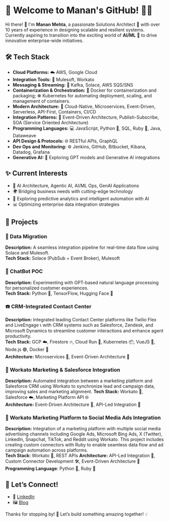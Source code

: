 # 🌟 Welcome to Manan's GitHub! 👨‍💻  

Hi there! 👋 I'm **Manan Mehta**, a passionate Solutions Architect 🚀 with over 10 years of experience in designing scalable and resilient systems. Currently aspiring to transition into the exciting world of **AI/ML** 🤖 to drive innovative enterprise-wide initiatives.  

## 🛠️ Tech Stack  
- **Cloud Platforms:** ☁️ AWS, Google Cloud  
- **Integration Tools:** 🔗 Mulesoft, Workato
- **Messaging & Streaming:** 📩 Kafka, Solace, AWS SQS/SNS  
- **Containerization & Orchestration:** 🐳 Docker for containerization and packaging; ☸️ Kubernetes for automating deployment, scaling, and management of containers.
- **Modern Architecture:** 🚀 Cloud-Native, Microservices, Event-Driven, Serverless, API-First, Containers, CI/CD 
- **Integration Patterns:** 🔄 Event-Driven Architecture, Publish-Subscribe, SOA (Service Oriented Architecture)
- **Programming Languages:** 💻 JavaScript, Python 🐍, SQL, Ruby 💎, Java, Dataweave
- **API Design & Protocols:** 🌐 RESTful APIs, GraphQL
- **Dev Ops and Monitoring:** ⚙️ Jenkins, GitHub, Bitbucket, Kibana, Datadog, Grafana
- **Generative AI:** 🌌 Exploring GPT models and Generative AI integrations  

## ✨ Current Interests  
- 💭 AI Architecture, Agentic AI, AI/ML Ops, GenAI Applications
- 🌍 Bridging business needs with cutting-edge technology  
- 🤖 Exploring predictive analytics and intelligent automation with AI  
- 📊 Optimizing enterprise data integration strategies  

## 📂 Projects  
### 🔄 Data Migration 
**Description:** A seamless integration pipeline for real-time data flow using Solace and Mulesoft.  
**Tech Stack:** Solace (PubSub + Event Broker), Mulesoft

### 🤖 ChatBot POC 
**Description:** Experimenting with GPT-based natural language processing for personalized customer experiences.  
**Tech Stack:** Python 🐍, TensorFlow, Hugging Face 🤗  

### ☎️ CRM-Integrated Contact Center  
**Description:** Integrated leading Contact Center platforms like Twilio Flex and LiveEngage 📞 with CRM systems such as Salesforce, Zendesk, and Microsoft Dynamics to streamline customer interactions and enhance agent productivity.  
**Tech Stack:** GCP ☁️, Firestore 🔥, Cloud Run 🚀, Kubernetes 📦, VueJS 🎨, Node.js 🟢, Docker 🐳  
**Architecture:** Microservices 🧩, Event-Driven Architecture 🔄  

### 🔗 Workato Marketing & Salesforce Integration
**Description:** Automated integration between a marketing platform and Salesforce CRM using Workato to synchronize lead and campaign data, improving sales and marketing alignment.
**Tech Stack:** Workato 🤖, Salesforce ☁️, Marketing Platform API 🌐  
**Architecture:** Event-Driven Architecture 🔄, API-Led Integration 🔗

### 📢 Workato Marketing Platform to Social Media Ads Integration
**Description:** Integration of a marketing platform with multiple social media advertising channels including Google Ads, Microsoft Bing Ads, X (Twitter), LinkedIn, Snapchat, TikTok, and Reddit using Workato. This project includes creating custom connectors with Ruby to enable seamless data flow and ad campaign automation across platforms.  
**Tech Stack:** Workato 🤖, REST APIs 
**Architecture:** API-Led Integration 🔗, Custom Connector Development 🛠️, Event-Driven Architecture 🔄
**Programming Language**: Python 🐍, Ruby 💎

## 📢 Let’s Connect!  
- 💼 [LinkedIn](https://linkedin.com/in/mananmehta64)  
- 🖼️ [Blog](https://learningmindquest.medium.com/)  

Thanks for stopping by! 🚀 Let’s build something amazing together! 💡
